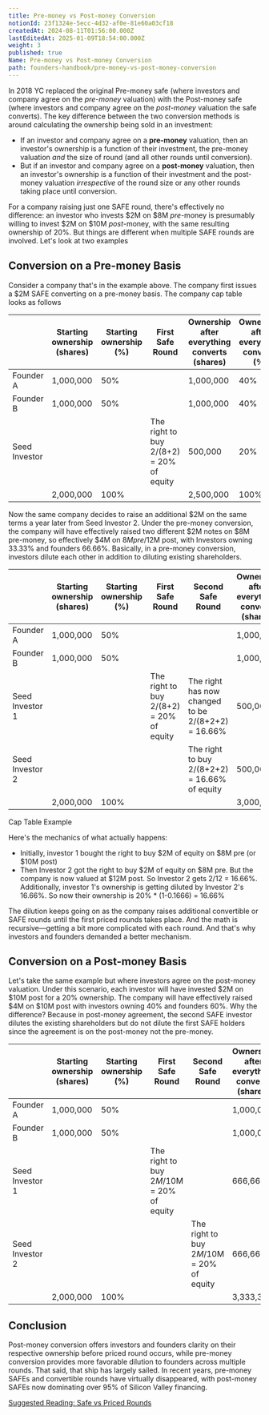 ```yaml
---
title: Pre-money vs Post-money Conversion
notionId: 23f1324e-5ecc-4d32-af0e-81e60a03cf18
createdAt: 2024-08-11T01:56:00.000Z
lastEditedAt: 2025-01-09T18:54:00.000Z
weight: 3
published: true
Name: Pre-money vs Post-money Conversion
path: founders-handbook/pre-money-vs-post-money-conversion
---
```



In 2018 YC replaced the original Pre-money safe (where investors and company agree on the _pre-money_ valuation) with the Post-money safe (where investors and company agree on the _post-money_ valuation the safe converts). The key difference between the two conversion methods is around calculating the ownership being sold in an investment:

- If an investor and company agree on a **pre-money** valuation, then an investor's ownership is a function of their investment, the pre-money valuation _and_ the size of round (and all other rounds until conversion).
- But if an investor and company agree on a **post-money** valuation, then an investor's ownership is a function of their investment and the post-money valuation _irrespective_ of the round size or any other rounds taking place until conversion.

For a company raising just one SAFE round, there's effectively no difference: an investor who invests $2M on $8M _pre_-money is presumably willing to invest $2M on $10M _post_-money, with the same resulting ownership of 20%. But things are different when multiple SAFE rounds are involved. Let's look at two examples


## Conversion on a Pre-money Basis


Consider a company that's in the example above.  The company first issues a $2M SAFE  converting on a pre-money basis.  The company cap table looks as follows


|               | Starting ownership (shares) | Starting ownership (%) | First Safe Round                         | Ownership after everything converts (shares) | Ownership after everything converts (%) |
| ------------- | --------------------------- | ---------------------- | ---------------------------------------- | -------------------------------------------- | --------------------------------------- |
| Founder A     | 1,000,000                   | 50%                    |                                          | 1,000,000                                    | 40%                                     |
| Founder B     | 1,000,000                   | 50%                    |                                          | 1,000,000                                    | 40%                                     |
| Seed Investor |                             |                        | The right to buy 2/(8+2) = 20% of equity | 500,000                                      | 20%                                     |
|               | 2,000,000                   | 100%                   |                                          | 2,500,000                                    | 100%                                    |


Now the same company decides to raise an additional $2M on the same terms a year later from Seed Investor 2. Under the pre-money conversion, the company will have effectively raised two different $2M notes on $8M pre-money, so effectively $4M on $8M pre/$12M post, with Investors owning 33.33% and founders 66.66%.  Basically, in a pre-money conversion, investors dilute each other in addition to diluting existing shareholders.


|                 | Starting ownership (shares) | Starting ownership (%) | First Safe Round                         | Second Safe Round                                  | Ownership after everything converts (shares) | Ownership after everything converts (%) |
| --------------- | --------------------------- | ---------------------- | ---------------------------------------- | -------------------------------------------------- | -------------------------------------------- | --------------------------------------- |
| Founder A       | 1,000,000                   | 50%                    |                                          |                                                    | 1,000,000                                    | 33.33%                                  |
| Founder B       | 1,000,000                   | 50%                    |                                          |                                                    | 1,000,000                                    | 33.33%                                  |
| Seed Investor 1 |                             |                        | The right to buy 2/(8+2) = 20% of equity | The right has now changed to be 2/(8+2+2) = 16.66% | 500,000                                      | 16.66%                                  |
| Seed Investor 2 |                             |                        |                                          | The right to buy 2/(8+2+2) = 16.66% of equity      | 500,000                                      | 16.66%                                  |
|                 | 2,000,000                   | 100%                   |                                          |                                                    | 3,000,000                                    | 100%                                    |


Cap Table Example


Here's the mechanics of what actually happens:

- Initially, investor 1 bought the right to buy $2M of equity on $8M pre (or $10M post)
- Then Investor 2 got the right to buy $2M of equity on $8M pre. But the company is now valued at $12M post. So Investor 2 gets 2/12 = 16.66%. Additionally, investor 1's ownership is getting diluted by Investor 2's 16.66%. So now their ownership is 20% * (1-0.1666) = 16.66%

The dilution keeps going on as the company raises additional convertible or SAFE rounds until the first priced rounds takes place. And the math is recursive—getting a bit more complicated with each round.  And that's why investors and founders demanded a better mechanism.


## Conversion on a Post-money Basis


Let's take the same example but where investors agree on the post-money valuation. Under this scenario, each investor will have invested $2M on $10M post for a 20% ownership. The company will have effectively raised $4M on $10M post with investors owning 40% and founders 60%. Why the difference? Because in post-money agreement, the second SAFE investor dilutes the existing shareholders but do not dilute the first SAFE holders since the agreement is on the post-money not the pre-money.


|                 | Starting ownership (shares) | Starting ownership (%) | First Safe Round                          | Second Safe Round                         | Ownership after everything converts (shares) | Ownership after everything converts (%) |
| --------------- | --------------------------- | ---------------------- | ----------------------------------------- | ----------------------------------------- | -------------------------------------------- | --------------------------------------- |
| Founder A       | 1,000,000                   | 50%                    |                                           |                                           | 1,000,000                                    | 30%                                     |
| Founder B       | 1,000,000                   | 50%                    |                                           |                                           | 1,000,000                                    | 30%                                     |
| Seed Investor 1 |                             |                        | The right to buy $2M/$10M = 20% of equity |                                           | 666,666                                      | 20%                                     |
| Seed Investor 2 |                             |                        |                                           | The right to buy $2M/$10M = 20% of equity | 666,666                                      | 20%                                     |
|                 | 2,000,000                   | 100%                   |                                           |                                           | 3,333,333                                    | 100%                                    |


## Conclusion


Post-money conversion offers investors and founders clarity on their respective ownership before priced round occurs, while pre-money conversion provides more favorable dilution to founders across multiple rounds. That said, that ship has largely sailed. In recent years, pre-money SAFEs and convertible rounds have virtually disappeared, with post-money SAFEs now dominating over 95% of Silicon Valley financing.


[Suggested Reading: Safe vs Priced Rounds](https://www.notion.so/safe-vs-priced-round/)

